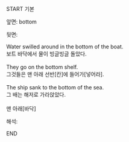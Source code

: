 START
기본

앞면:
bottom


뒷면:
<div>Water swilled around in the bottom of the boat. </div><div><div>보트 바닥에서 물이 빙글빙글 돌았다.</div></div><div><br></div><div><div>They go on the bottom shelf. </div><div><div>그것들은 맨 아래 선반[칸]에 들어가[넣어라].</div></div></div><div><br></div><div><div>The ship sank to the bottom of the sea. </div><div><div>그 배는 해저로 가라앉았다.</div></div></div><div><br></div><div>맨 아래[바닥]</div>


해석:
<!--ID: 1746614453527-->
END